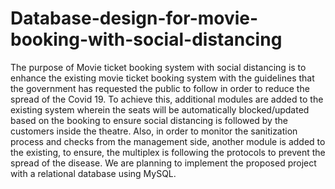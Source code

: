 # Database-design-for-movie-booking-with-social-distancing

The purpose of Movie ticket booking system with social distancing is to enhance the existing movie ticket booking system with the guidelines that the government has requested the public to follow in order to reduce the spread of the Covid 19. To achieve this, additional modules are added to the existing system wherein the seats will be automatically blocked/updated based on the booking to ensure social distancing is followed by the customers inside the theatre. Also, in order to monitor the sanitization process and checks from the management side, another module is added to the existing, to ensure, the multiplex is following the protocols to prevent the spread of the disease. We are planning to implement the  proposed project with a relational database using MySQL.
